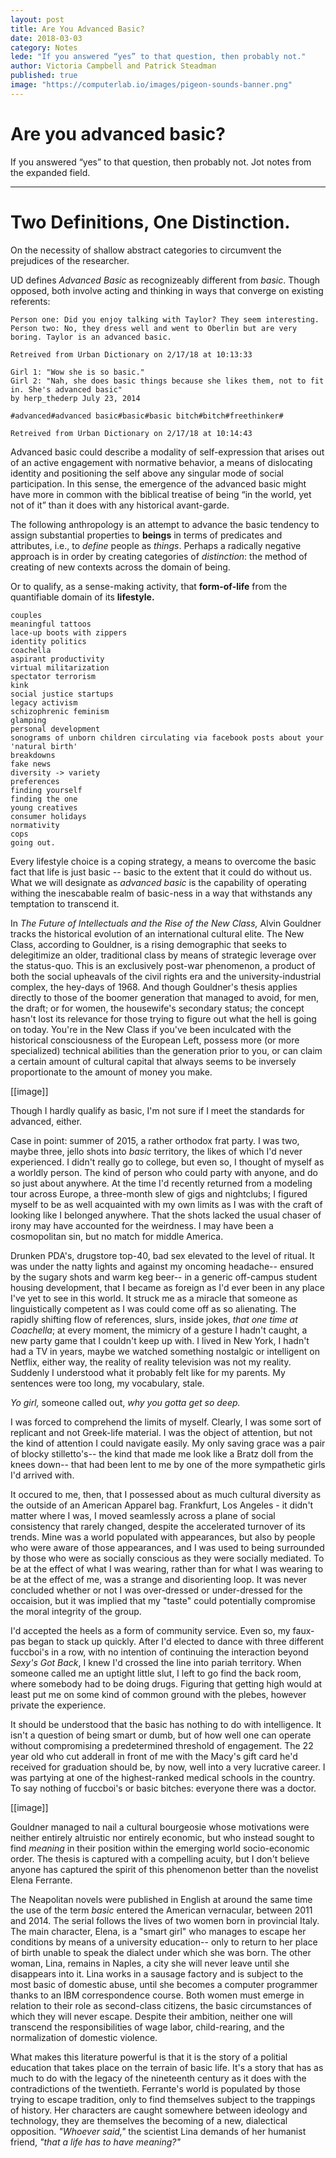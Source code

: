 ```yaml
---
layout: post
title: Are You Advanced Basic? 
date: 2018-03-03
category: Notes
lede: "If you answered “yes” to that question, then probably not."
author: Victoria Campbell and Patrick Steadman
published: true
image: "https://computerlab.io/images/pigeon-sounds-banner.png"
---
```


Are you advanced basic? 
======
If you answered “yes” to that question, then probably not. Jot notes from the expanded field. 

---

Two Definitions, One Distinction.
======
On the necessity of shallow abstract categories to circumvent the prejudices of the researcher. 


UD defines *Advanced Basic* as recognizeably different from *basic*. Though opposed, both involve acting and thinking in ways that converge on existing referents: 

```
Person one: Did you enjoy talking with Taylor? They seem interesting. 
Person two: No, they dress well and went to Oberlin but are very boring. Taylor is an advanced basic.

Retreived from Urban Dictionary on 2/17/18 at 10:13:33 

```
```
Girl 1: "Wow she is so basic." 
Girl 2: "Nah, she does basic things because she likes them, not to fit in. She's advanced basic"
by herp_thederp July 23, 2014

#advanced#advanced basic#basic#basic bitch#bitch#freethinker#

Retreived from Urban Dictionary on 2/17/18 at 10:14:43 

```

Advanced basic could describe a modality of self-expression that arises out of an active engagement with normative behavior, a means of dislocating identity and positioning the self above any singular mode of social participation. In this sense, the emergence of the advanced basic might have more in common with the biblical treatise of being “in the world, yet not of it” than it does with any historical avant-garde. 

The following anthropology is an attempt to advance the basic tendency to assign substantial properties to **beings** in terms of predicates and attributes, i.e., to *define* people as *things*. Perhaps a radically negative approach is in order by creating categories of *distinction*: the method of creating of new contexts across the domain of being. 

Or to qualify, as a sense-making activity, that **form-of-life** from the quantifiable domain of its **lifestyle.** 


```chain purses
couples
meaningful tattoos
lace-up boots with zippers
identity politics
coachella
aspirant productivity
virtual militarization
spectator terrorism
kink
social justice startups
legacy activism
schizophrenic feminism
glamping
personal development
sonograms of unborn children circulating via facebook posts about your 'natural birth'
breakdowns
fake news
diversity -> variety
preferences
finding yourself
finding the one
young creatives
consumer holidays
normativity
cops
going out.
``` 


Every lifestyle choice is a coping strategy, a means to overcome the basic fact that life is just basic -- basic to the extent that it could do without us. What we will designate as *advanced basic* is the capability of operating withing the inescabable realm of basic-ness in a way that withstands any temptation to transcend it. 





In *The Future of Intellectuals and the Rise of the New Class,* Alvin Gouldner tracks the historical evolution of an international cultural elite. The New Class, according to Gouldner, is a rising demographic that seeks to delegitimize an older, traditional class by means of strategic leverage over the status-quo. This is an exclusively post-war phenomenon, a product of both the social upheavals of the civil rights era and the university-industrial complex, the hey-days of 1968. And though Gouldner's thesis applies directly to those of the boomer generation that managed to avoid, for men, the draft; or for women, the housewife's secondary status; the concept hasn't lost its relevance for those trying to figure out what the hell is going on today. You're in the New Class if you've been inculcated with the historical consciousness of the European Left, possess more (or more specialized) technical abilities than the generation prior to you, or can claim a certain amount of cultural capital that always seems to be inversely proportionate to the amount of money you make. 

[[image]]

Though I hardly qualify as basic, I'm not sure if I meet the standards for advanced, either. 

Case in point: summer of 2015, a rather orthodox frat party. I was two, maybe three, jello shots into *basic* territory, the likes of which I'd never experienced.  I didn't really go to college, but even so, I thought of myself as a worldly person. The kind of person who could party with anyone, and do so just about anywhere. At the time I'd recently returned from a modeling tour across Europe, a three-month slew of gigs and nightclubs; I figured myself to be as well acquainted with my own limits as I was with the craft of looking like I belonged anywhere. That the shots lacked the usual chaser of irony may have accounted for the weirdness. I may have been a cosmopolitan sin, but no match for middle America. 

Drunken PDA's, drugstore top-40, bad sex elevated to the level of ritual. It was under the natty lights and against my oncoming headache-- ensured by the sugary shots and warm keg beer-- in a generic off-campus student housing development, that I became as foreign as I'd ever been in any place I've yet to see in this world. It struck me as a miracle that someone as linguistically competent as I was could come off as so alienating. The rapidly shifting flow of references, slurs, inside jokes, *that one time at Coachella*; at every moment, the mimicry of a gesture I hadn't caught, a new party game that I couldn't keep up with. I lived in New York, I hadn't had a TV in years, maybe we watched something nostalgic or intelligent on Netflix, either way, the reality of reality television was not my reality. Suddenly I understood what it probably felt like for my parents. My sentences were too long, my vocabulary, stale. 

*Yo girl,* someone called out, *why you gotta get so deep.* 

I was forced to comprehend the limits of myself. Clearly, I was some sort of replicant and not Greek-life material. I was the object of attention, but not the kind of attention I could navigate easily. My only saving grace was a pair of blocky stilletto's-- the kind that made me look like a Bratz doll from the knees down-- that had been lent to me by one of the more sympathetic girls I'd arrived with. 

It occured to me, then, that I possessed about as much cultural diversity as the outside of an American Apparel bag. Frankfurt, Los Angeles - it didn't matter where I was, I moved seamlessly across a plane of social consistency that rarely changed, despite the accelerated turnover of its trends. Mine was a world populated with appearances, but also by people who were aware of those appearances, and I was used to being surrounded by those who were as socially conscious as they were socially mediated. To be at the effect of what I was wearing, rather than for what I was wearing to be at the effect of me, was a strange and disorienting loop. It was never concluded whether or not I was over-dressed or under-dressed for the occaision, but it was implied that my "taste" could potentially compromise the moral integrity of the group. 

I'd accepted the heels as a form of community service. Even so, my faux-pas began to stack up quickly. After I'd elected to dance with three different fuccboi's in a row, with no intention of continuing the interaction beyond *Sexy's Got Back*, I knew I'd crossed the line into pariah territory. When someone called me an uptight little slut, I left to go find the back room, where somebody had to be doing drugs. Figuring that getting high would at least put me on some kind of common ground with the plebes, however private the experience. 

It should be understood that the basic has nothing to do with intelligence. It isn't a question of being smart or dumb, but of how well one can operate without compromising a predetermined threshold of engagement. The 22 year old who cut adderall in front of me with the Macy's gift card he'd received for graduation should be, by now, well into a very lucrative career. I was partying at one of the highest-ranked medical schools in the country. To say nothing of fuccboi's or basic bitches: everyone there was a doctor. 

[[image]]

Gouldner managed to nail a cultural bourgeosie whose motivations were neither entirely altruistic nor entirely economic, but who instead sought to find *meaning* in their position within the emerging world socio-economic order. The thesis is captured with a compelling acuity, but I don't believe anyone has captured the spirit of this phenomenon better than the novelist Elena Ferrante. 

The Neapolitan novels were published in English at around the same time the use of the term *basic* entered the American vernacular, between 2011 and 2014. The serial follows the lives of two women born in provincial Italy. The main character, Elena, is a "smart girl" who manages to escape her conditions by means of a university education-- only to return to her place of birth unable to speak the dialect under which she was born. The other woman, Lina, remains in Naples, a city she will never leave until she disappears into it. Lina works in a sausage factory and is subject to the most basic of domestic abuse, until she becomes a computer programmer thanks to an IBM correspondence course. Both women must emerge in relation to their role as second-class citizens, the basic circumstances of which they will never escape. Despite their ambition, neither one will transcend the responsibilities of wage labor, child-rearing, and the normalization of domestic violence. 

What makes this literature powerful is that it is the story of a politial education that takes place on the terrain of basic life. It's a story that has as much to do with the legacy of the nineteenth century as it does with the contradictions of the twentieth. Ferrante's world is populated by those trying to escape tradition, only to find themselves subject to the trappings of history. Her characters are caught somewhere between ideology and technology, they are themselves the becoming of a new, dialectical opposition. *"Whoever said,"* the scientist Lina demands of her humanist friend, *"that a life has to have meaning?"* 

























